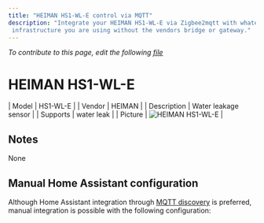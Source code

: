 ```yaml
---
title: "HEIMAN HS1-WL-E control via MQTT"
description: "Integrate your HEIMAN HS1-WL-E via Zigbee2mqtt with whatever smart home
 infrastructure you are using without the vendors bridge or gateway."
---
```


*To contribute to this page, edit the following
[file](https://github.com/Koenkk/zigbee2mqtt.io/blob/master/docs/devices/HS1-WL-E.md)*

# HEIMAN HS1-WL-E

| Model | HS1-WL-E  |
| Vendor  | HEIMAN  |
| Description | Water leakage sensor |
| Supports | water leak |
| Picture | ![HEIMAN HS1-WL-E](./assets/devices/HS1-WL-E.jpg) |

## Notes

None

## Manual Home Assistant configuration
Although Home Assistant integration through [MQTT discovery](../integration/home_assistant) is preferred,
manual integration is possible with the following configuration:
